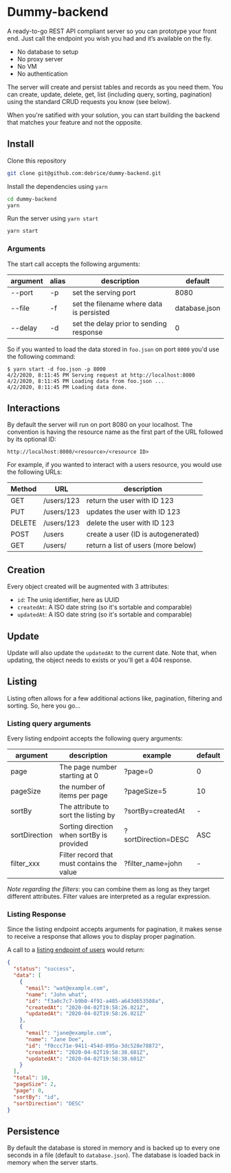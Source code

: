 # Dummy-backend

A ready-to-go REST API compliant server so you can prototype your front end. Just call the endpoint you wish you had and it’s available on the fly.

- No database to setup
- No proxy server
- No VM
- No authentication

The server will create and persist tables and records as you need them. You can
create, update, delete, get, list (including query, sorting, pagination) using the standard CRUD requests you know (see below).

When you're satified with your solution, you can start building the backend that matches your feature and not the opposite.

## Install

Clone this repository

```sh
git clone git@github.com:debrice/dummy-backend.git
```

Install the dependencies using `yarn`

```sh
cd dummy-backend
yarn
```

Run the server using `yarn start`

```sh
yarn start
```

### Arguments

The start call accepts the following arguments:

| argument | alias | description                              | default       |
| -------- | ----- | ---------------------------------------- | ------------- |
| --port   | -p    | set the serving port                     | 8080          |
| --file   | -f    | set the filename where data is persisted | database.json |
| --delay  | -d    | set the delay prior to sending response  | 0             |

So if you wanted to load the data stored in `foo.json` on port `8000` you'd use the following command:

```
$ yarn start -d foo.json -p 8000
4/2/2020, 8:11:45 PM Serving request at http://localhost:8000
4/2/2020, 8:11:45 PM Loading data from foo.json ...
4/2/2020, 8:11:45 PM Loading data done.
```

## Interactions

By default the server will run on port 8080 on your localhost. The convention is having the resource name as the first part of the URL followed by its optional ID:

```
http://localhost:8080/<resource>/<resource ID>
```

For example, if you wanted to interact with a users resource, you would use the following URLs:

| Method | URL        | description                         |
| ------ | ---------- | ----------------------------------- |
| GET    | /users/123 | return the user with ID 123         |
| PUT    | /users/123 | updates the user with ID 123        |
| DELETE | /users/123 | delete the user with ID 123         |
| POST   | /users     | create a user (ID is autogenerated) |
| GET    | /users/    | return a list of users (more below) |

## Creation

Every object created will be augmented with 3 attributes:

- `id`: The uniq identifier, here as UUID
- `createdAt`: A ISO date string (so it's sortable and comparable)
- `updatedAt`: A ISO date string (so it's sortable and comparable)

## Update

Update will also update the `updatedAt` to the current date.
Note that, when updating, the object needs to exists or you'll get a 404 response.

## Listing

Listing often allows for a few additional actions like, pagination, filtering and sorting. So, here you go...

### Listing query arguments

Every listing endpoint accepts the following query arguments:

| argument      | description                                | example             | default |
| ------------- | ------------------------------------------ | ------------------- | ------- |
| page          | The page number starting at 0              | ?page=0             | 0       |
| pageSize      | the number of items per page               | ?pageSize=5         | 10      |
| sortBy        | The attribute to sort the listing by       | ?sortBy=createdAt   | -       |
| sortDirection | Sorting direction when sortBy is provided  | ?sortDirection=DESC | ASC     |
| filter_xxx    | Filter record that must contains the value | ?filter_name=john   | -       |

_Note regarding the filters_: you can combine them as long as they target different attributes. Filter values are interpreted as a regular expression.

### Listing Response

Since the listing endpoint accepts arguments for pagination, it makes sense to receive a response that allows you to display proper pagination.

A call to a [listing endpoint of users](http://localhost:8080/users/?pageSize=2&sortBy=id&sortDirection=DESC) would return:

```json
{
  "status": "success",
  "data": [
    {
      "email": "wat@example.com",
      "name": "John what",
      "id": "f3a0c7c7-b9b0-4f91-a485-a643d653508a",
      "createdAt": "2020-04-02T19:58:26.021Z",
      "updatedAt": "2020-04-02T19:58:26.021Z"
    },
    {
      "email": "jane@example.com",
      "name": "Jane Doe",
      "id": "f0ccc71e-9411-454d-895a-3dc528e78872",
      "createdAt": "2020-04-02T19:58:38.601Z",
      "updatedAt": "2020-04-02T19:58:38.601Z"
    }
  ],
  "total": 10,
  "pageSize": 2,
  "page": 0,
  "sortBy": "id",
  "sortDirection": "DESC"
}
```

## Persistence

By default the database is stored in memory and is backed up to every one seconds in a
file (default to `database.json`).
The database is loaded back in memory when the server starts.
